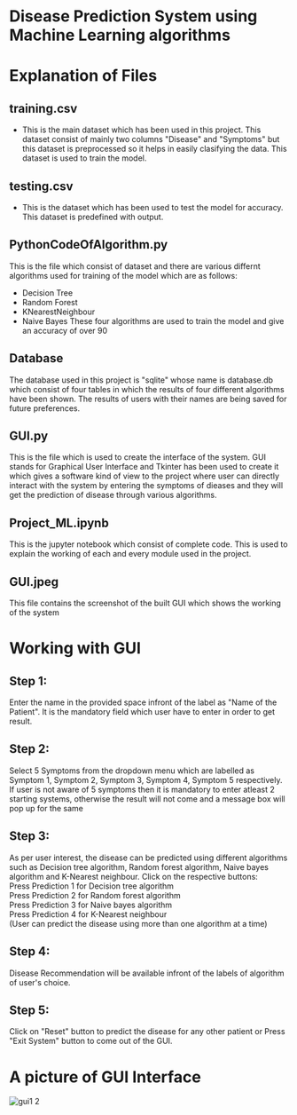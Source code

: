 # Disease Prediction System using Machine Learning algorithms

# Explanation of Files

## training.csv

- This is the main dataset which has been used in this project. This dataset consist of mainly two columns "Disease" and "Symptoms" but this dataset is preprocessed so it helps in easily clasifying the data. This dataset is used to train the model.

## testing.csv

- This is the dataset which has been used to test the model for accuracy. This dataset is predefined with output.

## PythonCodeOfAlgorithm.py

This is the file which consist of dataset and there are various differnt algorithms used for training of the model which are as follows:

- Decision Tree
- Random Forest
- KNearestNeighbour
- Naive Bayes
  These four algorithms are used to train the model and give an accuracy of over 90

## Database

The database used in this project is "sqlite" whose name is database.db which consist of four tables in which the results of four different algorithms have been shown. The results of users with their names are being saved for future preferences.

## GUI.py

This is the file which is used to create the interface of the system. GUI stands for Graphical User Interface and Tkinter has been used to create it which gives a software kind of view to the project where user can directly interact with the system by entering the symptoms of dieases and they will get the prediction of disease through various algorithms.

## Project_ML.ipynb

This is the jupyter notebook which consist of complete code. This is used to explain the working of each and every module used in the project.

## GUI.jpeg

This file contains the screenshot of the built GUI which shows the working of the system

# Working with GUI

## Step 1:

Enter the name in the provided space infront of the label as "Name of the Patient". It is the mandatory field which user have to enter in order to get result.

## Step 2:

Select 5 Symptoms from the dropdown menu which are labelled as Symptom 1, Symptom 2, Symptom 3, Symptom 4, Symptom 5 respectively. If user is not aware of 5 symptoms then it is mandatory to enter atleast 2 starting systems, otherwise the result will not come and a message box will pop up for the same

## Step 3:

As per user interest, the disease can be predicted using different algorithms such as Decision tree algorithm, Random forest algorithm, Naive bayes algorithm and K-Nearest neighbour. Click on the respective buttons:</br>
Press Prediction 1 for Decision tree algorithm</br>
Press Prediction 2 for Random forest algorithm</br>
Press Prediction 3 for Naive bayes algorithm</br>
Press Prediction 4 for K-Nearest neighbour</br>
(User can predict the disease using more than one algorithm at a time)

## Step 4:

Disease Recommendation will be available infront of the labels of algorithm of user's choice.

## Step 5:

Click on "Reset" button to predict the disease for any other patient or Press "Exit System" button to come out of the GUI.

# A picture of GUI Interface
![gui1 2](https://github.com/R4hulD/Disease-Prediction-System/assets/101360312/b8d71f07-0aa2-4d92-9ec0-30a150c86ec8)
